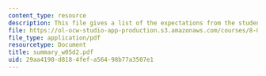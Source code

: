 ```yaml
---
content_type: resource
description: This file gives a list of the expectations from the students in the examination.
file: https://ol-ocw-studio-app-production.s3.amazonaws.com/courses/8-02-physics-ii-electricity-and-magnetism-spring-2007/29aa4190d8184fefa56498b77a3507e1_summary_w05d2.pdf
file_type: application/pdf
resourcetype: Document
title: summary_w05d2.pdf
uid: 29aa4190-d818-4fef-a564-98b77a3507e1
---
```

